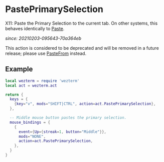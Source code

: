 # PastePrimarySelection

X11: Paste the Primary Selection to the current tab.
On other systems, this behaves identically to [Paste](Paste.md).

*since: 20210203-095643-70a364eb*

This action is considered to be deprecated and will be removed in
a future release; please use [PasteFrom](PasteFrom.md) instead.

## Example

```lua
local wezterm = require 'wezterm'
local act = wezterm.act

return {
  keys = {
    {key="v", mods="SHIFT|CTRL", action=act.PastePrimarySelection},
  },

  -- Middle mouse button pastes the primary selection.
  mouse_bindings = {
    {
      event={Up={streak=1, button="Middle"}},
      mods="NONE",
      action=act.PastePrimarySelection,
    },
  }
}
```

